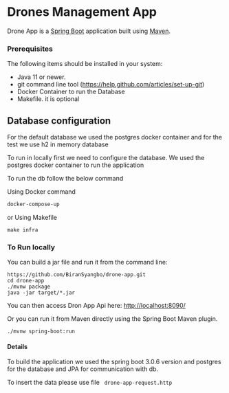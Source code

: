 # Drones Management App
Drone App is a [Spring Boot](https://spring.io/guides/gs/spring-boot) application built using [Maven](https://spring.io/guides/gs/maven/).

### Prerequisites
The following items should be installed in your system:
* Java 11 or newer.
* git command line tool (https://help.github.com/articles/set-up-git)
* Docker Container to run the Database
* Makefile. it is optional


## Database configuration
For the default database we used the postgres docker container and for the test we use h2 in memory database

To run in locally first we need to configure the database. We used the postgres docker container to run the application

To run the db follow the below command

Using Docker command
``` dockerfile
docker-compose-up
```

or Using Makefile

```
make infra
```


### To Run locally
You can build a jar file and run it from the command line:

```
https://github.com/BiranSyangbo/drone-app.git
cd drone-app
./mvnw package
java -jar target/*.jar
```

You can then access Dron App Api here: [http://localhost:8090/](http://localhost:8090/)

Or you can run it from Maven directly using the Spring Boot Maven plugin.

```
./mvnw spring-boot:run
```


#### Details

To build the application we used the spring boot 3.0.6 version and postgres for the database and JPA for communication with db.


To insert the data please use file ``` drone-app-request.http```
